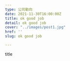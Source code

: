 ```yaml
---
type: 公司動向
date: 2021-11-30T16:00:00Z
title: ok good job
detail: ok good job
cover: "../images/post1.jpg"
href: ''
slug: ok good job

---
```

title